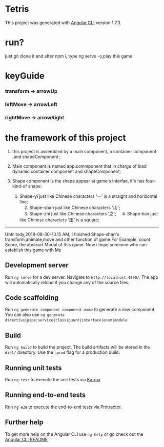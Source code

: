 # Tetris

This project was generated with [Angular CLI](https://github.com/angular/angular-cli) version 1.7.3.
# run?
just git clone it and after npm i, type ng serve -o,play this game

# keyGuide
### transform -> arrowUp
### leftMove -> arrowLeft
### rightMove -> arrowRight


# the framework of this project
1. this project is assembled by a main component, a container component ,and shapeComponent ;
2. Main component is named app.commponent that in charge of load dynamic container component and shapeComponent;
3. Shape component is the shape appear at game's interfae, it's has four-kind-of shape:      

     1. Shape-yi  just like  Chinese characters '一' is a straight and horizontal line;       
     2. Shape-shan just like  Chinese characters '山';    
     3. Shape-zhi just like Chinese characters '之';
     4. Shape-tian just like Chinese characters '田' is a square;
---   
Until tody,2018-08-30-10.15 AM, I finished Shape-shan's transform,animate,move and other function of game.For Example, count Score, the abstract Modal of this game.
Now i hope someone who can establish this game with Me
## Development server

Run `ng serve` for a dev server. Navigate to `http://localhost:4200/`. The app will automatically reload if you change any of the source files.

## Code scaffolding

Run `ng generate component component-name` to generate a new component. You can also use `ng generate directive|pipe|service|class|guard|interface|enum|module`.

## Build

Run `ng build` to build the project. The build artifacts will be stored in the `dist/` directory. Use the `-prod` flag for a production build.

## Running unit tests

Run `ng test` to execute the unit tests via [Karma](https://karma-runner.github.io).

## Running end-to-end tests

Run `ng e2e` to execute the end-to-end tests via [Protractor](http://www.protractortest.org/).

## Further help

To get more help on the Angular CLI use `ng help` or go check out the [Angular CLI README](https://github.com/angular/angular-cli/blob/master/README.md).

